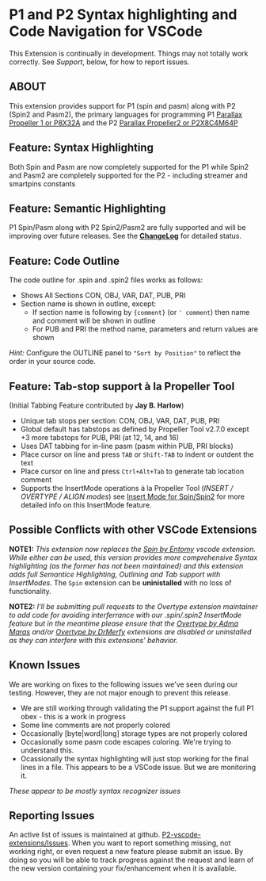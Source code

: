 # P1 and P2 Syntax highlighting and Code Navigation for VSCode

This Extension is continually in development. Things may not totally work correctly. See _Support_, below, for how to report issues.

## ABOUT

This extension provides support for P1 (spin and pasm) along with P2 (Spin2 and Pasm2), the primary languages for programming P1 [Parallax Propeller 1 or P8X32A](https://www.parallax.com/propeller-1/) and the P2 [Parallax Propeller2 or P2X8C4M64P](https://propeller.parallax.com/p2.html)

## Feature: Syntax Highlighting

Both Spin and Pasm are now completely supported for the P1 while Spin2 and Pasm2 are completely supported for the P2 - including streamer and smartpins constants

## Feature: Semantic Highlighting

P1 Spin/Pasm along with P2 Spin2/Pasm2 are fully supported and will be improving over future releases.
See the **[ChangeLog](https://github.com/ironsheep/P2-vscode-extensions/blob/main/spin2/CHANGELOG.md)** for detailed status.

## Feature: Code Outline

The code outline for .spin and .spin2 files works as follows:

- Shows All Sections CON, OBJ, VAR, DAT, PUB, PRI
- Section name is shown in outline, except:
  - If section name is following by `{comment}` (or `' comment`) then name and comment will be shown in outline
  - For PUB and PRI the method name, parameters and return values are shown

_Hint:_ Configure the OUTLINE panel to `"Sort by Position"` to reflect the order in your source code.

## Feature: Tab-stop support à la Propeller Tool

(Initial Tabbing Feature contributed by **Jay B. Harlow**)

- Unique tab stops per section: CON, OBJ, VAR, DAT, PUB, PRI
- Global default has tabstops as defined by Propeller Tool v2.7.0 except +3 more tabstops for PUB, PRI (at 12, 14, and 16)
- Uses DAT tabbing for in-line pasm (pasm within PUB, PRI blocks)
- Place cursor on line and press `TAB` or `Shift-TAB` to indent or outdent the text
- Place cursor on line and press `Ctrl+Alt+Tab` to generate tab location comment
- Supports the InsertMode operations à la Propeller Tool (*INSERT / OVERTYPE / ALIGN modes*) see [Insert Mode for Spin/Spin2](https://github.com/ironsheep/P2-vscode-extensions/blob/main/InsertMode.md) for more detailed info on this InsertMode feature.


## Possible Conflicts with other VSCode Extensions

**NOTE1:** *This extension now replaces the [Spin by Entomy](https://marketplace.visualstudio.com/items?itemName=Entomy.spin) vscode extension. While either can be used, this version provides more comprehensive Syntax highlighting (as the former has not been maintained) and this extension adds full Semantice Highlighting, Outlining and Tab support with InsertModes.* The `Spin` extension can be **uninistalled** with no loss of functionality.

**NOTE2:** *I'll be submitting pull requests to the Overtype extension maintainer to add code for avoiding interferrance with our .spin/.spin2 InsertMode feature but in the meantime please ensure that the [Overtype by Adma Maras](https://marketplace.visualstudio.com/items?itemName=adammaras.overtype) and/or [Overtype by DrMerfy](https://marketplace.visualstudio.com/items?itemName=DrMerfy.overtype) extensions are disabled or uninstalled as they can interfere with this extensions' behavior.*

## Known Issues

We are working on fixes to the following issues we've seen during our testing. However, they are not major enough to prevent this release.

- We are still working through validating the P1 support against the full P1 obex - this is a work in progress
- Some line comments are not properly colored
- Occasionally [byte|word|long] storage types are not properly colored
- Occasionally some pasm code escapes coloring.  We're trying to understand this.
- Ocassionally the syntax highlighting will just stop working for the final lines in a file. This appears to be a VSCode issue. But we are monitoring it.

*These appear to be mostly syntax recognizer issues*

## Reporting Issues

An active list of issues is maintained at github. [P2-vscode-extensions/Issues](https://github.com/ironsheep/P2-vscode-extensions/issues). When you want to report something missing, not working right, or even request a new feature please submit an issue. By doing so you will be able to track progress against the request and learn of the new version containing your fix/enhancement when it is available.
